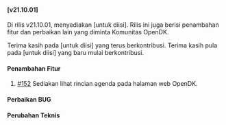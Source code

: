 #### [v21.10.01]

Di rilis v21.10.01, menyediakan [untuk diisi]. Rilis ini juga berisi penambahan fitur dan perbaikan lain yang diminta Komunitas OpenDK.

Terima kasih pada [untuk diisi] yang terus berkontribusi. Terima kasih pula pada [untuk diisi] yang baru mulai berkontribusi.

#### Penambahan Fitur
1. [#152](https://github.com/OpenSID/OpenDK/issues/152) Sediakan lihat rincian agenda pada halaman web OpenDK.

#### Perbaikan BUG

#### Perubahan Teknis
